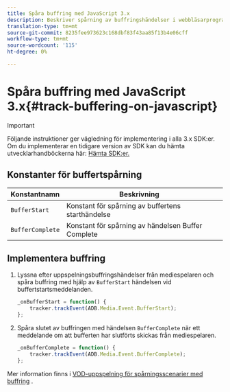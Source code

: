 ```yaml
---
title: Spåra buffring med JavaScript 3.x
description: Beskriver spårning av buffringshändelser i webbläsarprogram (JS).
translation-type: tm+mt
source-git-commit: 8235fee973623c168dbf83f43aa85f13b4e06cff
workflow-type: tm+mt
source-wordcount: '115'
ht-degree: 0%

---
```



# Spåra buffring med JavaScript 3.x{#track-buffering-on-javascript}

>[!IMPORTANT]
>
>Följande instruktioner ger vägledning för implementering i alla 3.x SDK:er. Om du implementerar en tidigare version av SDK kan du hämta utvecklarhandböckerna här: [Hämta SDK:er.](/help/sdk-implement/download-sdks.md)

## Konstanter för buffertspårning

| Konstantnamn | Beskrivning     |
|---|---|
| `BufferStart` | Konstant för spårning av buffertens starthändelse |
| `BufferComplete` | Konstant för spårning av händelsen Buffer Complete |

## Implementera buffring

1. Lyssna efter uppspelningsbuffringshändelser från mediespelaren och spåra buffring med hjälp av `BufferStart` händelsen vid buffertstartsmeddelanden.

   ```js
   _onBufferStart = function() {
       tracker.trackEvent(ADB.Media.Event.BufferStart);
   };
   ```

1. Spåra slutet av buffringen med händelsen `BufferComplete` när ett meddelande om att bufferten har slutförts skickas från mediespelaren.

   ```js
   _onBufferComplete = function() {
       tracker.trackEvent(ADB.Media.Event.BufferComplete);
   };
   ```

Mer information finns i [VOD-uppspelning för spårningsscenarier med buffring](/help/sdk-implement/tracking-scenarios/vod-buffering.md) .
